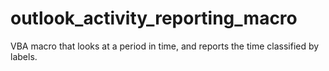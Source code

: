 # outlook_activity_reporting_macro
VBA macro that looks at a period in time, and reports the time classified by labels.
